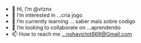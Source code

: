 - 👋 Hi, I’m @vtznx
- 👀 I’m interested in ...cria jogo
- 🌱 I’m currently learning ... saber mais sobre codigo
- 💞️ I’m looking to collaborate on ...aprendendo
- 📫 How to reach me ...nohavictot869@Gmail.com
<!---
vtznx/vtznx is a ✨ special ✨ repository because its `README.md` (this file) appears on your GitHub profile.
You can click the Preview link to take a look at your changes.
--->
